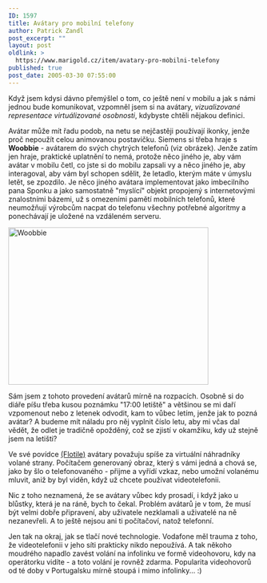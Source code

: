```yaml
---
ID: 1597
title: Avátary pro mobilní telefony
author: Patrick Zandl
post_excerpt: ""
layout: post
oldlink: >
  https://www.marigold.cz/item/avatary-pro-mobilni-telefony
published: true
post_date: 2005-03-30 07:55:00
---
```

<p>Když jsem kdysi dávno přemýšlel o tom, co ještě není v mobilu a jak s námi jednou bude komunikovat, vzpomněl jsem si na avátary, <i>vizualizované representace virtuálizované osobnosti</i>, kdybyste chtěli nějakou definici. </p>

<p>Avátar může mít řadu podob, na netu se nejčastěji používají ikonky, jenže proč nepoužít celou animovanou postavičku. Siemens si třeba hraje s <b>Woobbie</b> - avátarem do svých chytrých telefonů (viz obrázek). Jenže zatím jen hraje, praktické uplatnění to nemá, protože něco jiného je, aby vám avátar v mobilu četl, co jste si do mobilu zapsali vy a něco jiného je, aby interagoval, aby vám byl schopen sdělit, že letadlo, kterým máte v úmyslu letět, se zpozdilo. Je něco jiného avátara implementovat jako imbecilního pana Sponku a jako samostatně "myslící" objekt propojený s internetovými znalostními bázemi, už s omezeními pamětí mobilních telefonů, které neumožňují výrobcům nacpat do telefonu všechny potřebné algoritmy a ponechávají je uložené na vzdáleném serveru. </p>

<p><img src="/wp-content/uploads/20050330-woobbie.jpg" alt="Woobbie" width="400" height="314" /></p>

<p>Sám jsem z tohoto provedení avátarů mírně na rozpacích. Osobně si do diáře píšu třeba kusou poznámku "17:00 letiště" a většinou se mi daří vzpomenout nebo z letenek odvodit, kam to vůbec letím, jenže jak to pozná avátar? A budeme mít náladu pro něj vyplnit číslo letu, aby mi včas dal vědět, že odlet je tradičně opožděný, což se zjistí v okamžiku, kdy už stejně jsem na letišti?</p>

<p>Ve své povídce <a href="http://flotila.bloguje.cz/62933_item.php">(Flotile)</a> avátary považuju spíše za virtuální náhradníky volané strany. Počítačem generovaný obraz, který s vámi jedná a chová se, jako by šlo o telefonovaného - přijme a vyřídí vzkaz, nebo umožní volanému mluvit, aniž by byl viděn, když už chcete používat videotelefonii.</p>

<p>Nic z toho neznamená, že se avátary vůbec kdy prosadí, i když jako u blůstky, která je na ráně, bych to čekal. Problém avátarů je v tom, že musí být velmi dobře připravení, aby uživatele nezklamali a uživatelé na ně nezanevřeli. A to ještě nejsou ani ti počítačoví, natož telefonní. </p>

<p>Jen tak na okraj, jak se tlačí nové technologie. Vodafone měl trauma z toho, že videotelefonii v jeho síti prakticky nikdo nepoužívá. A tak někoho moudrého napadlo zavést volání na infolinku ve formě videohovoru, kdy na operátorku vidíte - a toto volání je rovněž zdarma. Popularita videohovorů od té doby v Portugalsku mírně stoupá i mimo infolinky... :)
</p>
